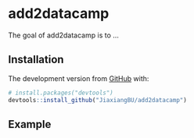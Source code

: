 
<!-- README.md is generated from README.Rmd. Please edit that file -->

# add2datacamp

<!-- badges: start -->

<!-- badges: end -->

The goal of add2datacamp is to …

## Installation

The development version from [GitHub](https://github.com/) with:

``` r
# install.packages("devtools")
devtools::install_github("JiaxiangBU/add2datacamp")
```

## Example
